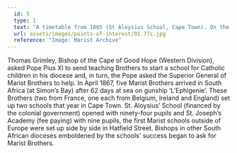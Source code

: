 ```yaml
---
  id: 5
  type: 1
  text: "A timetable from 1885 (St Aloysius School, Cape Town). On the left hand side is the timetable for the Brothers (including 4 set prayer sessions) and on the right for school pupils (including three kinds of Maths class in the day – arithmetic, euclid (geometry) and algebra)."
  url: assets/images/points-of-interest/01.77c.jpg
  reference: "Image: Marist Archive"
---
```

Thomas Grimley, Bishop of the Cape of Good Hope (Western Division), asked Pope Pius XI to send teaching Brothers to start a school for Catholic children in his diocese and, in turn, the Pope asked the Superior General of Marist Brothers to help. In April 1867, five Marist Brothers arrived in South Africa (at Simon’s Bay) after 62 days at sea on gunship ‘L’Ephigenie’.  These Brothers (two from France, one each from Belgium, Ireland and England) set up two schools that year in Cape Town. St. Aloysius’ School (financed by the colonial government) opened with ninety-four pupils and St. Joseph’s Academy (fee paying) with nine pupils, the first Marist schools outside of Europe were set up side by side in Hatfield Street. Bishops in other South African dioceses emboldened by the schools' success began to ask for Marist Brothers. 
